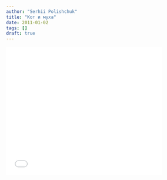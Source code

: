 ```yaml
---
author: "Serhii Polishchuk"
title: "Кот и муха"
date: 2011-01-02
tags: []
draft: true
---
```

<!--more-->
<div class="embeddedContent"><iframe allowfullscreen="true" allowscriptaccess="always" frameborder="0" height="349" scrolling="no" src="//www.youtube.com/embed/yo775I0j6QA?wmode=transparent&amp;jqoemcache=T9yul" width="425"></iframe></div>

<p>&nbsp;</p>
